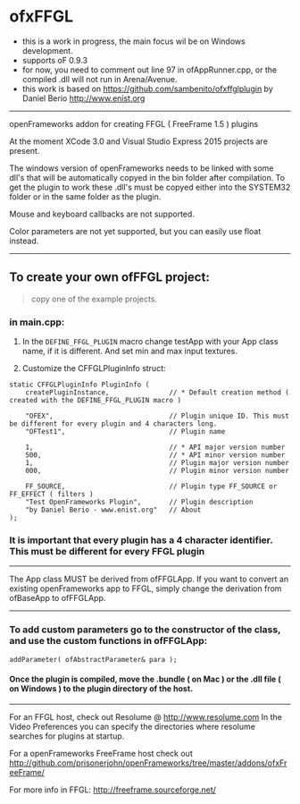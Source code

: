 # ofxFFGL
- this is a work in progress, the main focus wil be on Windows development.
- supports oF 0.9.3
- for now, you need to comment out line 97 in ofAppRunner.cpp, or the compiled .dll will not run in Arena/Avenue.
- this work is based on https://github.com/sambenito/ofxffglplugin by Daniel Berio <http://www.enist.org>

------------------------------------------------------------------------------------------------
openFrameworks addon for creating FFGL ( FreeFrame 1.5 ) plugins

At the moment XCode 3.0 and Visual Studio Express 2015 projects are present.

The windows version of openFrameworks needs to be linked with some dll's that will be automatically copyed in the bin folder after compilation. To get the plugin to work these .dll's must be copyed either into the SYSTEM32 folder or in the same folder as the plugin.

Mouse and keyboard callbacks are not supported.

Color parameters are not yet supported, but you can easily use float instead.

------------------------------------------------------------------------------------------------

## To create your own ofFFGL project:
> copy one of the example projects.

### in main.cpp:
1. In the `DEFINE_FFGL_PLUGIN` macro 
	change testApp with your App class name, if it is different.
	And set min and max input textures.
	
2. Customize the CFFGLPluginInfo struct:

```
static CFFGLPluginInfo PluginInfo (
	createPluginInstance,				// * Default creation method ( created with the DEFINE_FFGL_PLUGIN macro )
	
	"OFEX",								// Plugin unique ID. This must be different for every plugin and 4 characters long.
	"OFTest1",							// Plugin name
	
	1,									// * API major version number
	500,								// * API minor version number
	1,									// Plugin major version number
	000,								// Plugin minor version number
	
	FF_SOURCE,							// Plugin type FF_SOURCE or FF_EFFECT ( filters ) 
	"Test OpenFrameworks Plugin",		// Plugin description
	"by Daniel Berio - www.enist.org"	// About
);
```

### It is important that every plugin has a 4 character identifier. This must be different for every FFGL plugin


------------------------------------------------------------------------------------------------


The App class MUST be derived from ofFFGLApp.
If you want to convert an existing openFrameworks app to FFGL, simply change the derivation from ofBaseApp to ofFFGLApp.


------------------------------------------------------------------------------------------------


### To add custom parameters go to the constructor of the class, and use the custom functions in ofFFGLApp:

```
addParameter( ofAbstractParameter& para );
```

#### Once the plugin is compiled, move the .bundle ( on Mac ) or the .dll file ( on Windows ) to the plugin directory of the host.

-------------------------------------------------------------------------------------------------

For an FFGL host, check out Resolume @ <http://www.resolume.com>
In the Video Preferences you can specify the directories where resolume searches for plugins at startup.

For a openFrameworks FreeFrame host check out 
<http://github.com/prisonerjohn/openFrameworks/tree/master/addons/ofxFreeFrame/>

For more info in FFGL:
<http://freeframe.sourceforge.net/>

